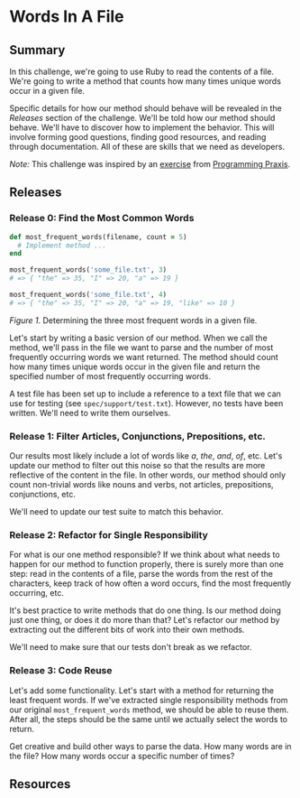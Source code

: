 # Words In A File

## Summary
In this challenge, we're going to use Ruby to read the contents of a file.  We're going to write a method that counts how many times unique words occur in a given file.

Specific details for how our method should behave will be revealed in the *Releases* section of the challenge.  We'll be told how our method should behave.  We'll have to discover how to implement the behavior.  This will involve forming good questions, finding good resources, and reading through documentation.  All of these are skills that we need as developers.

*Note:* This challenge was inspired by an [exercise] from [Programming Praxis].

## Releases
### Release 0: Find the Most Common Words
```ruby
def most_frequent_words(filename, count = 5)
  # Implement method ...
end

most_frequent_words('some_file.txt', 3)
# => { "the" => 35, "I" => 20, "a" => 19 }

most_frequent_words('some_file.txt', 4)
# => { "the" => 35, "I" => 20, "a" => 19, "like" => 10 }
```
*Figure 1*. Determining the three most frequent words in a given file. 

Let's start by writing a basic version of our method.  When we call the method, we'll pass in the file we want to parse and the number of most frequently occurring words we want returned.  The method should count how many times unique words occur in the given file and return the specified number of most frequently occurring words.

A test file has been set up to include a reference to a text file that we can use for testing (see `spec/support/test.txt`).  However, no tests have been written.  We'll need to write them ourselves.


### Release 1: Filter Articles, Conjunctions, Prepositions, etc.
Our results most likely include a lot of words like *a*, *the*, *and*, *of*, etc.  Let's update our method to filter out this noise so that the results are more reflective of the content in the file.  In other words, our method should only count non-trivial words like nouns and verbs, not articles, prepositions, conjunctions, etc.

We'll need to update our test suite to match this behavior.


### Release 2: Refactor for Single Responsibility
For what is our one method responsible?  If we think about what needs to happen for our method to function properly, there is surely more than one step: read in the contents of a file, parse the words from the rest of the characters, keep track of how often a word occurs, find the most frequently occurring, etc.

It's best practice to write methods that do one thing.  Is our method doing just one thing, or does it do more than that?  Let's refactor our method by extracting out the different bits of work into their own methods.

We'll need to make sure that our tests don't break as we refactor.


### Release 3: Code Reuse
Let's add some functionality.  Let's start with a method for returning the least frequent words.  If we've extracted single responsibility methods from our original `most_frequent_words` method, we should be able to reuse them.  After all, the steps should be the same until we actually select the words to return.

Get creative and build other ways to parse the data. How many words are in the file?  How many words occur a specific number of times?


## Resources

[exercise]: http://programmingpraxis.com/2009/03/10/word-frequencies/
[Programming Praxis]: http://programmingpraxis.com/

